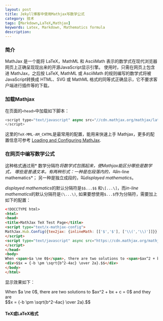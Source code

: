 ```yaml
---
layout: post
title: Jekyll博客中使用Mathjax写数学公式
category: 技术
tags: [Markdown,LaTeX,Mathjax]
keywords: Latex, Markdown, Mathematics formula
description: 
---
```


### 简介
MathJax 是一个能将 LaTeX，MathML 和 AsciiMath 表示的数学式在现代浏览器网页上正确呈现现出来的开源JavaScript显示引擎。
使用时，只需在网页上包含进 MathJax，之后按 LaTeX, MathML 或 AsciiMath 的规则编写的数学式将被JavaScript转换成
HTML、SVG 或 MathML 格式的同等式正确显示，它不要求客户端进行插件等的下载。


### 加载Mathjax
在页面的`<head>`中加载如下脚本：

```javascript
<script type="text/javascript" async src="//cdn.mathjax.org/mathjax/latest/MathJax.js?config=TeX-MML-AM_CHTML">
</script>
```
这里的`TeX-MML-AM_CHTML`是最常用的配置，能用来快速上手 Mathjax，更多的配置信息可参考
[Loading and Configuring MathJax](http://docs.mathjax.org/en/latest/configuration.html#loading).


### 在网页中编写数学公式

这种格式通过用* 数学分隔符*将数学式包围起来，使Mathjax能区分哪些是数学式，
哪些是普通文本。有两种形式：一种是在段落内的，叫*in-line mathematics*；
另一种是独立成段的，叫*displayed mathematics*。


*displayed mathematics*的默认分隔符是`$$...$$` 和`\[...\]`，而*in-line mathematics*的默认分隔符是`(\...\)`,
如果要想使用`$...$`作为分隔符，需要加上如下的配置：

```html
<!DOCCTYPE html>
<html>
<head>
<title>MathJax TeX Test Page</title>
<script type="text/x-mathjax-config">
MathJax.Hub.Config({tex2jax: {inlineMath: [['$','$'], ['\\(','\\)']]}});
</script>
<script type="text/javascript" async src="https://cdn.mathjax.org/mathjax/latest/MathJax.js?config=TeX-AMS_CHTML">
</script>
</head>
<body>
When <span>$a \ne 0$</span>, there are two solutions to <span>$ax^2 + bx + c = 0$</span> and they are
<div>$$x = {-b \pm \sqrt{b^2-4ac} \over 2a}.$$</div>
</body>
</html>
```

显示效果如下：
<!DOCCTYPE html>
<html>
<head>
<title>MathJax TeX Test Page</title>
<script type="text/x-mathjax-config">
MathJax.Hub.Config({tex2jax: {inlineMath: [['$','$'], ['\\(','\\)']]}});
</script>
<script type="text/javascript" async src="https://cdn.mathjax.org/mathjax/latest/MathJax.js?config=TeX-AMS_CHTML">
</script>
</head>
<body>
When <span>$a \ne 0$</span>, there are two solutions to <span>$ax^2 + bx + c = 0$</span> and they are
<div>$$x = {-b \pm \sqrt{b^2-4ac} \over 2a}.$$</div>
</body>
</html>



#### TeX或LaTeX格式






